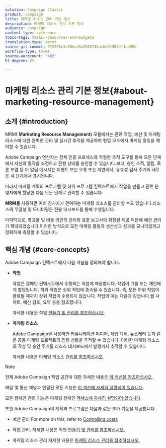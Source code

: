 ```yaml
---
solution: Campaign Classic
product: campaign
title: 마케팅 리소스 관리 기본 정보
description: 마케팅 리소스 관리 기본 정보
audience: campaign
content-type: reference
topic-tags: tasks--resources-and-budgets
translation-type: tm+mt
source-git-commit: 972885c3a38bcd3a260574bacbb3f507e11ae05b
workflow-type: tm+mt
source-wordcount: '402'
ht-degree: 3%

---
```



# 마케팅 리소스 관리 기본 정보{#about-marketing-resource-management}

## 소개 {#introduction}

MRM( **Marketing Resource Management)** 모듈에서는 관련 작업, 예산 및 마케팅 리소스에 대한 완벽한 관리 및 실시간 추적을 제공하여 협업 모드에서 마케팅 활동을 제어할 수 있습니다.

Adobe Campaign 연산자는 전체 인증 프로세스와 적절한 추적 도구를 통해 모든 단계에서 자신의 동작을 조정하고 진행 상태를 승인할 수 있습니다.보고, 승인 추적, 알림, 토론 포럼 등 이 알림 메시지는 이벤트 또는 오류 또는 지연에서, 유효성 검사 주기의 새로운 각 단계에서 표시됩니다.

따라서 마케팅 계획의 프로그램 및 하위 프로그램 컨텍스트에서 작업을 만들고 관련 운영자에게 할당한 다음 모든 단계로 관리할 수 있습니다.

**MRM을** 사용하면 여러 참가자가 관여하는 마케팅 리소스를 관리할 수도 있습니다.리소스의 무결성 및 모니터링은 전용 대시보드를 통해 수행됩니다.

마지막으로, 목표물 및 비용 라인의 관리와 표준 보고서의 확장된 제공 덕분에 예산 관리가 확대되었습니다.이러한 방식으로 모든 마케팅 활동의 생산성과 성과를 모니터링하고 정확하게 측정할 수 있습니다.

## 핵심 개념 {#core-concepts}

Adobe Campaign 컨텍스트에서 다음 개념을 정의해야 합니다.

* **작업**

   작업은 캠페인 컨텍스트에서 수행되는 작업에 해당합니다. 작업이 그룹 또는 개인에게 할당됩니다. 하위 작업은 상위 작업에 종속될 수 있습니다. 즉, 모든 하위 작업이 완료될 때까지 상위 작업이 수행되지 않습니다. 작업의 예는 다음과 같습니다.웹 사이트, 예산 검토, 요약 등을 참조합니다.

   자세한 내용은 작업 [만들기 및 관리를 참조하십시오](../../campaign/using/creating-and-managing-tasks.md).

* **마케팅 리소스**

   Adobe Campaign을 사용하면 커뮤니케이션 미디어, 작업 계획, 뉴스레터 등과 같은 공동 마케팅 프로젝트의 진행 상황을 추적할 수 있습니다. 이러한 마케팅 리소스의 작성 및 승인 주기를 리소스 대시보드에서 발행까지 추적할 수 있습니다.

   자세한 내용은 마케팅 리소스 [관리를 참조하십시오](../../campaign/using/managing-marketing-resources.md).

>[!NOTE]
>
>전체 Adobe Campaign 작업 공간에 대한 자세한 내용은 [이 섹션을 참조하십시오](../../platform/using/adobe-campaign-workspace.md).
>  
>배달 및 통신 채널과 연결된 모든 기능은 [이 섹션에 자세히 설명되어 있습니다](../../delivery/using/steps-about-delivery-creation-steps.md).
>
>모든 캠페인 관련 기능은 마케팅 캠페인 [액세스에 자세히 설명되어 있습니다](../../campaign/using/accessing-marketing-campaigns.md).

또한 Adobe Campaign의 계획과 프로그램은 다음과 같은 부가 기능을 제공합니다.

* 예산 관리 For more on this, refer to [Controlling costs](../../campaign/using/controlling-costs.md)

* 작업 관리. 자세한 내용은 작업 [만들기 및 관리를 참조하십시오.](../../campaign/using/creating-and-managing-tasks.md)

* 마케팅 리소스 관리 자세한 내용은 [마케팅 리소스 관리를 참조하십시오.](../../campaign/using/managing-marketing-resources.md)

